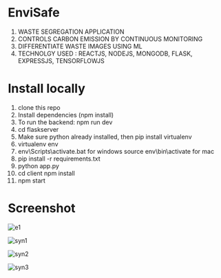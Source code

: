 # EnviSafe

1. WASTE SEGREGATION APPLICATION
2. CONTROLS CARBON EMISSION BY CONTINUOUS
MONITORING
3. DIFFERENTIATE WASTE IMAGES USING ML
4. TECHNOLGY USED : REACTJS, NODEJS, MONGODB,
FLASK, EXPRESSJS, TENSORFLOWJS

# Install locally

1. clone this repo 
2. Install dependencies (npm install)
3. To run the backend: npm run dev
6. cd flaskserver
7. Make sure python already installed, then pip install virtualenv
8. virtualenv env
9. env\Scripts\activate.bat for windows source env\bin\activate for mac
10. pip install -r requirements.txt
11. python app.py
4. cd client npm install
5. npm start


# Screenshot

![e1](https://user-images.githubusercontent.com/89345567/213689416-66c624b8-6360-42eb-b728-eeb9cb285b7f.JPG)

![syn1](https://user-images.githubusercontent.com/89345567/213886787-8af12ea3-d3ed-4f53-a881-5d0d4997dfcd.JPG)

![syn2](https://user-images.githubusercontent.com/89345567/213886792-74672987-0bae-4067-8eb2-9f5bd4ec4aed.JPG)

![syn3](https://user-images.githubusercontent.com/89345567/213886800-3ad5ec3f-9b39-480c-a97d-bfa4789b6be1.JPG)
